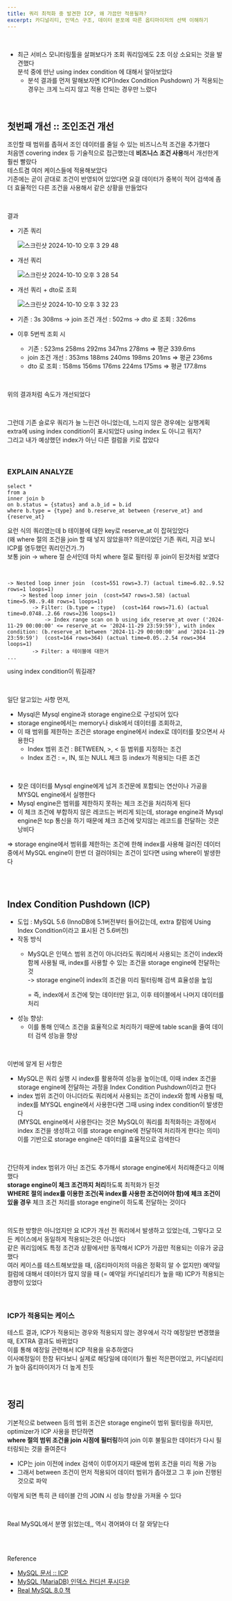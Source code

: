 ```yaml
---
title: 쿼리 최적화 중 발견한 ICP, 왜 가끔만 적용될까?   
excerpt: 카디널리티, 인덱스 구조, 데이터 분포에 따른 옵티마이저의 선택 이해하기   
---  
```


<br/>

- 최근 서비스 모니터링툴을 살펴보다가 조회 쿼리임에도 2초 이상 소요되는 것을 발견했다       
  분석 중에 만난 using index condition 에 대해서 알아보았다  
  - 분석 결과를 먼저 말해보자면 ICP(Index Condition Pushdown) 가 적용되는 경우는 크게 느리지 않고 적용 안되는 경우만 느렸다   
  
<br/>

## 첫번째 개선 :: 조인조건 개선 
조인할 때 범위를 좁혀서 조인 데이터를 줄일 수 있는 비즈니스적 조건을 추가했다    
처음엔 covering index 등 기술적으로 접근했는데 **비즈니스 조건 사용**해서 개선한게 훨씬 빨랐다  
테스트겸 여러 케이스들에 적용해보았다     
기존에는 곧이 곧대로 조건이 반영되어 있었다면 요걸 데이터가 중복이 적어 검색에 좀더 효율적인 다른 조건을 사용해서 같은 상황을 만들었다     

<br/>

결과      
- 기존 쿼리
  
  ![스크린샷 2024-10-10 오후 3 29 48](https://github.com/user-attachments/assets/dc3ff9ef-600c-4651-ad6c-1a4e2be21c5f)

- 개선 쿼리
  
  ![스크린샷 2024-10-10 오후 3 28 54](https://github.com/user-attachments/assets/96c85ae2-a990-44fb-a46c-7fc2f7277b07)

- 개선 쿼리 + dto로 조회
  
  ![스크린샷 2024-10-10 오후 3 32 23](https://github.com/user-attachments/assets/513b5a27-3c23-4067-808d-d39e09b719e0)

- 기존 : 3s 308ms → join 조건 개선 : 502ms → dto 로 조회 : 326ms
- 이후 5번씩 조회 시
    - 기존 : 523ms 258ms 292ms 347ms 278ms ⇒ 평균 339.6ms
    - join 조건 개선 : 353ms 188ms 240ms 198ms 201ms ⇒ 평균 236ms
    - dto 로 조회 : 158ms 156ms 176ms 224ms 175ms ⇒ 평균 177.8ms

<br/>

  
위의 결과처럼 속도가 개선되었다  

<br/>

그런데 기존 슬로우 쿼리가 늘 느린건 아니었는데, 느리지 않은 경우에는 실행계획 extra에 using index condition이 표시되었다 using index 도 아니고 뭐지?     
그리고 내가 예상했던 index가 아닌 다른 컬럼을 키로 잡았다   

<br/>

### EXPLAIN ANALYZE

```
select *
from a
inner join b
on b.status = {status} and a.b_id = b.id
where b.type = {type} and b.reserve_at between {reserve_at} and {reserve_at}        
```

요런 식의 쿼리였는데 b 테이블에 대한 key로 reserve_at 이 잡혀있었다   
(왜 where 절의 조건을 join 할 때 넣지 않았을까? 의문이었던 기존 쿼리, 지금 보니 ICP를 염두했던 쿼리인건가..?)   
보통 join -> where 절 순서인데 마치 where 절로 필터링 후 join이 된것처럼 보였다    

<br/>

```
-> Nested loop inner join  (cost=551 rows=3.7) (actual time=6.02..9.52 rows=1 loops=1)
    -> Nested loop inner join  (cost=547 rows=3.58) (actual time=5.98..9.48 rows=1 loops=1)
        -> Filter: (b.type = :type)  (cost=164 rows=71.6) (actual time=0.0748..2.66 rows=236 loops=1)
            -> Index range scan on b using idx_reserve_at over ('2024-11-29 00:00:00' <= reserve_at <= '2024-11-29 23:59:59'), with index condition: (b.reserve_at between '2024-11-29 00:00:00' and '2024-11-29 23:59:59')  (cost=164 rows=364) (actual time=0.05..2.54 rows=364 loops=1)
        -> Filter: a 테이블에 대한거
...
```

using index condition이 뭐길래?   

<br/>

일단 알고있는 사항 먼저,    
- Mysql은 Mysql engine과 storage engine으로 구성되어 있다   
- storage engine에서는 memory나 disk에서 데이터를 조회하고,
- 이 때 범위를 제한하는 조건은 storage engine에서 index로 데이터를 찾으면서 사용한다    
  - Index 범위 조건 : BETWEEN, >, < 등 범위를 지정하는 조건      
  - Index 조건 : =, IN, 또는 NULL 체크 등 index가 적용되는 다른 조건

<br/>

- 찾은 데이터를 Mysql engine에게 넘겨 조건문에 포함되는 연산이나 가공을 MYSQL engine에서 실행한다   
- Mysql engine은 범위를 제한하지 못하는 체크 조건을 처리하게 된다   
- 이 체크 조건에 부합하지 않은 레코드는 버리게 되는데, storage engine과 Mysql engine은 tcp 통신을 하기 때문에 체크 조건에 맞지않는 레코드를 전달하는 것은 낭비다    

=> storage engine에서 범위를 제한하는 조건에 한해 index를 사용해 걸러진 데이터 중에서 MySQL engine이 한번 더 걸러야되는 조건이 있다면 using where이 발생한다

<br/><br/>

## Index Condition Pushdown (ICP)  
- 도입 : MySQL 5.6 (InnoDB에 5.1버전부터 들어갔는데, extra 칼럼에 Using Index Condition이라고 표시된 건 5.6버전)
- 작동 방식
  - MySQL은 인덱스 범위 조건이 아니더라도 쿼리에서 사용되는 조건이 index와 함께 사용될 때, index를 사용할 수 있는 조건을 storage engine에 전달하는 것    
    -> storage engine이 index의 조건을 미리 필터링해 검색 효율성을 높임
    
    = 즉, index에서 조건에 맞는 데이터만 읽고, 이후 테이블에서 나머지 데이터를 처리
- 성능 향상:
  - 이를 통해 인덱스 조건을 효율적으로 처리하기 때문에 table scan을 줄여 데이터 검색 성능을 향상    

<br/>

이번에 알게 된 사항은      
- MySQL은 쿼리 실행 시 index를 활용하여 성능을 높이는데, 이때 index 조건을 storage engine에 전달하는 과정을 Index Condition Pushdown이라고 한다     
- index 범위 조건이 아니더라도 쿼리에서 사용되는 조건이 index와 함께 사용될 때, index를 MYSQL engine에서 사용한다면 그때 using index condition이 발생한다          
  (MYSQL engine에서 사용한다는 것은 MySQL이 쿼리를 최적화하는 과정에서 index 조건을 생성하고 이를 storage engine에 전달하여 처리하게 한다는 의미)   
  이를 기반으로 storage engine은 데이터를 효율적으로 검색한다    

<br/>

간단하게 index 범위가 아닌 조건도 추가해서 storage engine에서 처리해준다고 이해했다      
**storage engine이 체크 조건까지 처리**하도록 최적화가 된것      
**WHERE 절의 index를 이용한 조건(꼭 index를 사용한 조건이어야 함)에 체크 조건이 있을 경우** 체크 조건 처리를 storage engine이 하도록 전달하는 것이다     

<br/>

의도한 방향은 아니었지만 요 ICP가 개선 전 쿼리에서 발생하고 있었는데, 그렇다고 모든 케이스에서 동일하게 적용되는것은 아니었다       
같은 쿼리임에도 특정 조건과 상황에서만 동작해서 ICP가 가끔만 적용되는 이유가 궁금했다   
여러 케이스를 테스트해보았을 때, (옵티마이저의 마음은 정확히 알 수 없지만) 예약일 컬럼에 대해서 데이터가 많지 않을 때 (= 예약일 카디널리티가 높을 때) ICP가 적용되는 경향이 있었다    

<br/>

### ICP가 적용되는 케이스
  
테스트 결과, ICP가 적용되는 경우와 적용되지 않는 경우에서 각각 예정일만 변경했을 때, EXTRA 결과도 바뀌었다  
이를 통해 예정일 관련해서 ICP 적용을 유추하였다   
이사예정일이 한참 뒤다보니 실제로 해당일에 데이터가 훨씬 적은편이었고, 카디널리티가 높아 옵티마이저가 더 높게 친듯

<br/>

## 정리    
기본적으로 between 등의 범위 조건은 storage engine이 범위 필터링을 하지만, optimizer가 ICP 사용을 판단하면    
**where 절의 범위 조건을 join 시점에 필터링**하여 join 이후 불필요한 데이터가 다시 필터링되는 것을 줄여준다        
- ICP는 join 이전에 index 검색이 이루어지기 때문에 범위 조건을 미리 적용 가능  
- 그래서 between 조건이 먼저 적용되어 데이터 범위가 좁아졌고 그 후 join 진행된것으로 파악   

이렇게 되면 특히 큰 테이블 간의 JOIN 시 성능 향상을 가져올 수 있다    

<br/>

Real MySQL에서 분명 읽었는데,, 역시 겪어봐야 더 잘 와닿는다   

<br/><br/>

Reference    
- [MySQL 문서 :: ICP](https://dev.mysql.com/doc/refman/8.4/en/index-condition-pushdown-optimization.html)    
- [MySQL (MariaDB) 인덱스 컨디션 푸시다운](https://jojoldu.tistory.com/474)
- [Real MySQL 8.0 책](https://m.yes24.com/Goods/Detail/103415627)

<br/>
